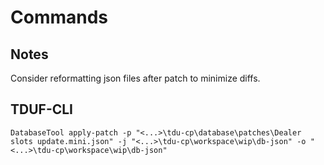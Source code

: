 # Commands

## Notes

Consider reformatting json files after patch to minimize diffs.

## TDUF-CLI

    DatabaseTool apply-patch -p "<...>\tdu-cp\database\patches\Dealer slots update.mini.json" -j "<...>\tdu-cp\workspace\wip\db-json" -o "<...>\tdu-cp\workspace\wip\db-json"
    
